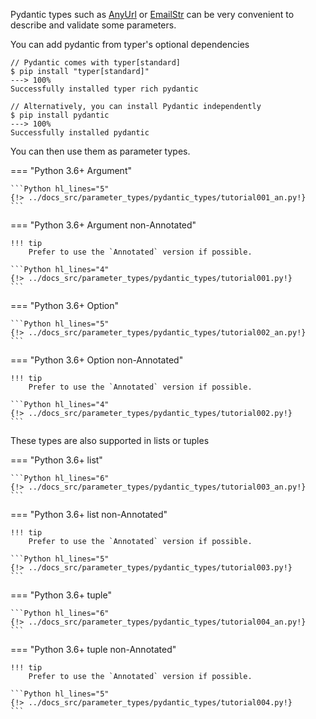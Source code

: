 Pydantic types such as [AnyUrl](https://docs.pydantic.dev/latest/api/networks/#pydantic.networks.AnyUrl) or [EmailStr](https://docs.pydantic.dev/latest/api/networks/#pydantic.networks.EmailStr) can be very convenient to describe and validate some parameters.

You can add pydantic from typer's optional dependencies

<div class="termy">

```console
// Pydantic comes with typer[standard]
$ pip install "typer[standard]"
---> 100%
Successfully installed typer rich pydantic

// Alternatively, you can install Pydantic independently
$ pip install pydantic
---> 100%
Successfully installed pydantic
```

</div>


You can then use them as parameter types.

=== "Python 3.6+ Argument"

    ```Python hl_lines="5"
    {!> ../docs_src/parameter_types/pydantic_types/tutorial001_an.py!}
    ```

=== "Python 3.6+ Argument non-Annotated"

    !!! tip
        Prefer to use the `Annotated` version if possible.

    ```Python hl_lines="4"
    {!> ../docs_src/parameter_types/pydantic_types/tutorial001.py!}
    ```

=== "Python 3.6+ Option"

    ```Python hl_lines="5"
    {!> ../docs_src/parameter_types/pydantic_types/tutorial002_an.py!}
    ```

=== "Python 3.6+ Option non-Annotated"

    !!! tip
        Prefer to use the `Annotated` version if possible.

    ```Python hl_lines="4"
    {!> ../docs_src/parameter_types/pydantic_types/tutorial002.py!}
    ```

These types are also supported in lists or tuples

=== "Python 3.6+ list"

    ```Python hl_lines="6"
    {!> ../docs_src/parameter_types/pydantic_types/tutorial003_an.py!}
    ```

=== "Python 3.6+ list non-Annotated"

    !!! tip
        Prefer to use the `Annotated` version if possible.

    ```Python hl_lines="5"
    {!> ../docs_src/parameter_types/pydantic_types/tutorial003.py!}
    ```

=== "Python 3.6+ tuple"

    ```Python hl_lines="6"
    {!> ../docs_src/parameter_types/pydantic_types/tutorial004_an.py!}
    ```

=== "Python 3.6+ tuple non-Annotated"

    !!! tip
        Prefer to use the `Annotated` version if possible.

    ```Python hl_lines="5"
    {!> ../docs_src/parameter_types/pydantic_types/tutorial004.py!}
    ```
